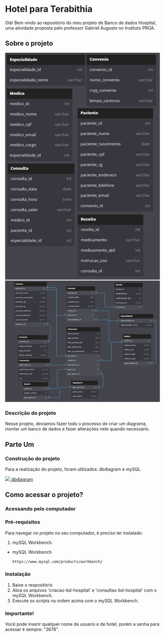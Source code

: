 # Hotel para Terabithia
Olá! Bem vindo ao repositório do meu projeto de Banco de dados Hospital, uma atividade proposta pelo professor Gabriel Augusto no Instituto PROA.

## Sobre o projeto
<div>
<img src='diagrama-banco-um.png' alt='print do diagrama do banco de dados'/>
<img src='diagrama-banco-dois.png' alt='print do diagrama do banco de dados'/>
</div>

### Descrição do projeto
Nesse projeto, deviamos fazer todo o processo de criar um diagrama, montar um banco de dados e fazer alterações nele quando necessário.

## Parte Um

### Construção do projeto
Para a realização do projeto, foram utilizados: dbdiagram e mySQL.

<div>
  <a href='https://www.mysql.com/](https://www.mysql.com/products/workbench/' target='_blank'>
    <img src="https://cdn.jsdelivr.net/gh/devicons/devicon/icons/mysql/mysql-plain-wordmark.svg" width='80px'/>
  </a>
  <a href='https://dbdiagram.io/home'>
    dbdiagram
  </a>
</div>

## Como acessar o projeto?
### Acessando pelo computador

### Pré-requisitos

Para navegar no projeto no seu computador, é preciso ter instalado:

1. mySQL Workbench.

* mySQL Workbench
  ```sh
  https://www.mysql.com/products/workbench/
  ```

### Instalação

1. Baixe o respositório
2. Abra os arquivos 'criacao-bd-hospital' e 'consultas-bd-hospital' com o mySQL Workbench.
3. Execute os scripts na ordem acima com o mySQL Workbench.

### Importante!

Você pode inserir qualquer nome de usuario e de hotel, porém a senha para acessar é sempre: "2678".
